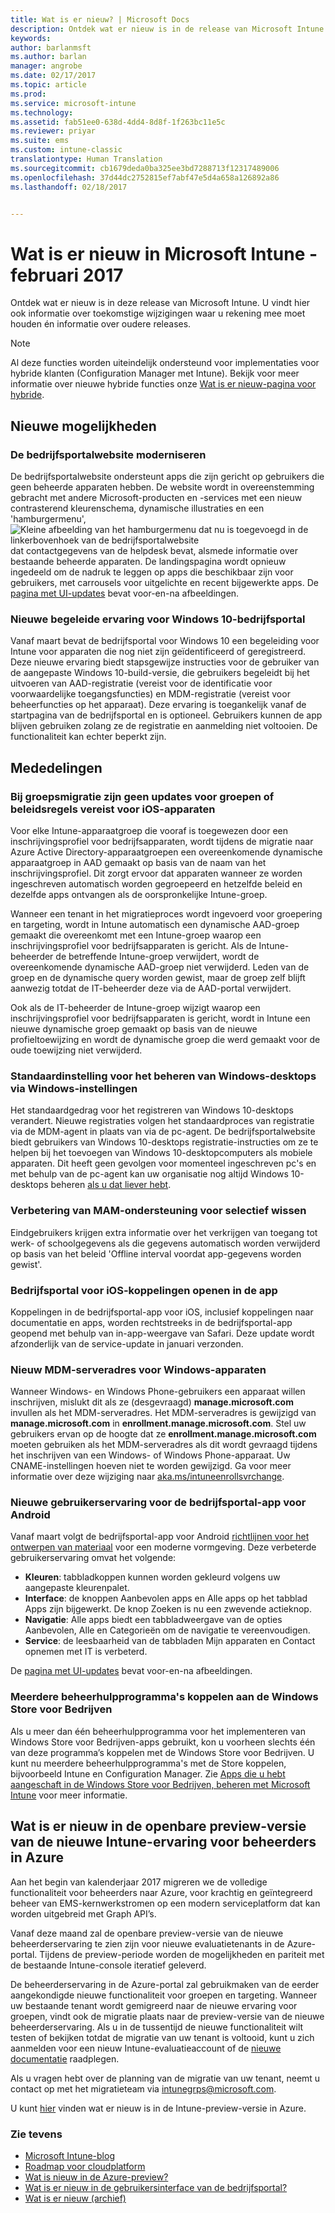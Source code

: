 ```yaml
---
title: Wat is er nieuw? | Microsoft Docs
description: Ontdek wat er nieuw is in de release van Microsoft Intune van deze maand en in oudere releases
keywords: 
author: barlanmsft
ms.author: barlan
manager: angrobe
ms.date: 02/17/2017
ms.topic: article
ms.prod: 
ms.service: microsoft-intune
ms.technology: 
ms.assetid: fab51ee0-638d-4dd4-8d8f-1f263bc11e5c
ms.reviewer: priyar
ms.suite: ems
ms.custom: intune-classic
translationtype: Human Translation
ms.sourcegitcommit: cb1679deda0ba325ee3bd7288713f12317489006
ms.openlocfilehash: 37d44dc2752815ef7abf47e5d4a658a126892a86
ms.lasthandoff: 02/18/2017


---
```

# <a name="whats-new-in-microsoft-intune---february-2017"></a>Wat is er nieuw in Microsoft Intune - februari 2017
Ontdek wat er nieuw is in deze release van Microsoft Intune. U vindt hier ook informatie over toekomstige wijzigingen waar u rekening mee moet houden én informatie over oudere releases.

> [!Note]
> Al deze functies worden uiteindelijk ondersteund voor implementaties voor hybride klanten (Configuration Manager met Intune). Bekijk voor meer informatie over nieuwe hybride functies onze [Wat is er nieuw-pagina voor hybride](https://docs.microsoft.com/sccm/mdm/understand/whats-new-in-hybrid-mobile-device-management).

## <a name="new-capabilities"></a>Nieuwe mogelijkheden

### <a name="modernizing-the-company-portal-website---753980--"></a>De bedrijfsportalwebsite moderniseren <!--753980-->
De bedrijfsportalwebsite ondersteunt apps die zijn gericht op gebruikers die geen beheerde apparaten hebben. De website wordt in overeenstemming gebracht met andere Microsoft-producten en -services met een nieuw contrasterend kleurenschema, dynamische illustraties en een 'hamburgermenu', ![Kleine afbeelding van het hamburgermenu dat nu is toegevoegd in de linkerbovenhoek van de bedrijfsportalwebsite](./media/CP_hamburger_menu.png) dat contactgegevens van de helpdesk bevat, alsmede informatie over bestaande beheerde apparaten. De landingspagina wordt opnieuw ingedeeld om de nadruk te leggen op apps die beschikbaar zijn voor gebruikers, met carrousels voor uitgelichte en recent bijgewerkte apps. De [pagina met UI-updates](https://docs.microsoft.com/intune/whats-new/whats-new-in-intune-app-ui) bevat voor-en-na afbeeldingen.

### <a name="new-guided-experience-for-windows-10-company-portal---713927--"></a>Nieuwe begeleide ervaring voor Windows 10-bedrijfsportal<!--713927-->
Vanaf maart bevat de bedrijfsportal voor Windows 10 een begeleiding voor Intune voor apparaten die nog niet zijn geïdentificeerd of geregistreerd. Deze nieuwe ervaring biedt stapsgewijze instructies voor de gebruiker van de aangepaste Windows 10-build-versie, die gebruikers begeleidt bij het uitvoeren van AAD-registratie (vereist voor de identificatie voor voorwaardelijke toegangsfuncties) en MDM-registratie (vereist voor beheerfuncties op het apparaat). Deze ervaring is toegankelijk vanaf de startpagina van de bedrijfsportal en is optioneel. Gebruikers kunnen de app blijven gebruiken zolang ze de registratie en aanmelding niet voltooien. De functionaliteit kan echter beperkt zijn.

## <a name="notices"></a>Mededelingen

### <a name="group-migration-will-not-require-any-updates-to-groups-or-policies-for-ios-devices---898837--"></a>Bij groepsmigratie zijn geen updates voor groepen of beleidsregels vereist voor iOS-apparaten <!--898837-->
Voor elke Intune-apparaatgroep die vooraf is toegewezen door een inschrijvingsprofiel voor bedrijfsapparaten, wordt tijdens de migratie naar Azure Active Directory-apparaatgroepen een overeenkomende dynamische apparaatgroep in AAD gemaakt op basis van de naam van het inschrijvingsprofiel. Dit zorgt ervoor dat apparaten wanneer ze worden ingeschreven automatisch worden gegroepeerd en hetzelfde beleid en dezelfde apps ontvangen als de oorspronkelijke Intune-groep.

Wanneer een tenant in het migratieproces wordt ingevoerd voor groepering en targeting, wordt in Intune automatisch een dynamische AAD-groep gemaakt die overeenkomt met een Intune-groep waarop een inschrijvingsprofiel voor bedrijfsapparaten is gericht. Als de Intune-beheerder de betreffende Intune-groep verwijdert, wordt de overeenkomende dynamische AAD-groep niet verwijderd. Leden van de groep en de dynamische query worden gewist, maar de groep zelf blijft aanwezig totdat de IT-beheerder deze via de AAD-portal verwijdert.

Ook als de IT-beheerder de Intune-groep wijzigt waarop een inschrijvingsprofiel voor bedrijfsapparaten is gericht, wordt in Intune een nieuwe dynamische groep gemaakt op basis van de nieuwe profieltoewijzing en wordt de dynamische groep die werd gemaakt voor de oude toewijzing niet verwijderd.

### <a name="defaulting-to-managing-windows-desktop-devices-through-windows-settings---663050--"></a>Standaardinstelling voor het beheren van Windows-desktops via Windows-instellingen <!--663050-->
Het standaardgedrag voor het registreren van Windows 10-desktops verandert. Nieuwe registraties volgen het standaardproces van registratie via de MDM-agent in plaats van via de pc-agent. De bedrijfsportalwebsite biedt gebruikers van Windows 10-desktops registratie-instructies om ze te helpen bij het toevoegen van Windows 10-desktopcomputers als mobiele apparaten. Dit heeft geen gevolgen voor momenteel ingeschreven pc's en met behulp van de pc-agent kan uw organisatie nog altijd Windows 10-desktops beheren [als u dat liever hebt](https://docs.microsoft.com/intune/deploy-use/set-up-windows-device-management-with-microsoft-intune).

### <a name="improving-mobile-app-management-support-for-selective-wipe---581242--"></a>Verbetering van MAM-ondersteuning voor selectief wissen <!--581242-->
Eindgebruikers krijgen extra informatie over het verkrijgen van toegang tot werk- of schoolgegevens als die gegevens automatisch worden verwijderd op basis van het beleid 'Offline interval voordat app-gegevens worden gewist'.<!--, or the removal of the Intune Company Portal on Android.-->

### <a name="company-portal-for-ios-links-open-inside-the-app---665954--"></a>Bedrijfsportal voor iOS-koppelingen openen in de app <!--665954-->
Koppelingen in de bedrijfsportal-app voor iOS, inclusief koppelingen naar documentatie en apps, worden rechtstreeks in de bedrijfsportal-app geopend met behulp van in-app-weergave van Safari. Deze update wordt afzonderlijk van de service-update in januari verzonden.

### <a name="new-mdm-server-address-for-windows-devices---893007--"></a>Nieuw MDM-serveradres voor Windows-apparaten <!--893007-->
Wanneer Windows- en Windows Phone-gebruikers een apparaat willen inschrijven, mislukt dit als ze (desgevraagd) __manage.microsoft.com__ invullen als het MDM-serveradres. Het MDM-serveradres is gewijzigd van __manage.microsoft.com__ in __enrollment.manage.microsoft.com__. Stel uw gebruikers ervan op de hoogte dat ze __enrollment.manage.microsoft.com__ moeten gebruiken als het MDM-serveradres als dit wordt gevraagd tijdens het inschrijven van een Windows- of Windows Phone-apparaat. Uw CNAME-instellingen hoeven niet te worden gewijzigd. Ga voor meer informatie over deze wijziging naar [aka.ms/intuneenrollsvrchange](https://aka.ms/intuneenrollsvrchange).

### <a name="new-user-experience-for-the-company-portal-app-for-android---621622--"></a>Nieuwe gebruikerservaring voor de bedrijfsportal-app voor Android <!--621622-->
Vanaf maart volgt de bedrijfsportal-app voor Android [richtlijnen voor het ontwerpen van materiaal](https://material.io/guidelines/material-design/introduction.html) voor een moderne vormgeving. Deze verbeterde gebruikerservaring omvat het volgende:

* __Kleuren__: tabbladkoppen kunnen worden gekleurd volgens uw aangepaste kleurenpalet.
* __Interface__: de knoppen Aanbevolen apps en Alle apps op het tabblad Apps zijn bijgewerkt. De knop Zoeken is nu een zwevende actieknop.
* __Navigatie__: Alle apps biedt een tabbladweergave van de opties Aanbevolen, Alle en Categorieën om de navigatie te vereenvoudigen.
* __Service__: de leesbaarheid van de tabbladen Mijn apparaten en Contact opnemen met IT is verbeterd.

De [pagina met UI-updates](https://docs.microsoft.com/intune/whats-new/whats-new-in-intune-app-ui) bevat voor-en-na afbeeldingen.

### <a name="associate-multiple-management-tools-with-the-windows-store-for-business---926135--"></a>Meerdere beheerhulpprogramma's koppelen aan de Windows Store voor Bedrijven<!--926135-->
Als u meer dan één beheerhulpprogramma voor het implementeren van Windows Store voor Bedrijven-apps gebruikt, kon u voorheen slechts één van deze programma’s koppelen met de Windows Store voor Bedrijven. U kunt nu meerdere beheerhulpprogramma's met de Store koppelen, bijvoorbeeld Intune en Configuration Manager. Zie [Apps die u hebt aangeschaft in de Windows Store voor Bedrijven, beheren met Microsoft Intune](https://docs.microsoft.com/en-us/intune/deploy-use/manage-apps-you-purchased-from-the-windows-store-for-business-with-microsoft-intune#associate-your-windows-store-for-business-account-with-intune) voor meer informatie.

## <a name="whats-new-in-the-public-preview-of-the-intune-admin-experience-on-azure---736542--"></a>Wat is er nieuw in de openbare preview-versie van de nieuwe Intune-ervaring voor beheerders in Azure <!--736542-->

Aan het begin van kalenderjaar 2017 migreren we de volledige functionaliteit voor beheerders naar Azure, voor krachtig en geïntegreerd beheer van EMS-kernwerkstromen op een modern serviceplatform dat kan worden uitgebreid met Graph API’s.

Vanaf deze maand zal de openbare preview-versie van de nieuwe beheerderservaring te zien zijn voor nieuwe evaluatietenants in de Azure-portal. Tijdens de preview-periode worden de mogelijkheden en pariteit met de bestaande Intune-console iteratief geleverd.

De beheerderservaring in de Azure-portal zal gebruikmaken van de eerder aangekondigde nieuwe functionaliteit voor groepen en targeting. Wanneer uw bestaande tenant wordt gemigreerd naar de nieuwe ervaring voor groepen, vindt ook de migratie plaats naar de preview-versie van de nieuwe beheerderservaring. Als u in de tussentijd de nieuwe functionaliteit wilt testen of bekijken totdat de migratie van uw tenant is voltooid, kunt u zich aanmelden voor een nieuw Intune-evaluatieaccount of de [nieuwe documentatie](https://docs.microsoft.com/intune-azure/introduction/whats-new) raadplegen.

Als u vragen hebt over de planning van de migratie van uw tenant, neemt u contact op met het migratieteam via [intunegrps@microsoft.com](mailto:intunegrps@microsoft.com).

U kunt [hier](https://docs.microsoft.com/intune-azure/introduction/whats-new) vinden wat er nieuw is in de Intune-preview-versie in Azure.

### <a name="see-also"></a>Zie tevens
* [Microsoft Intune-blog](http://go.microsoft.com/fwlink/?LinkID=273882)
* [Roadmap voor cloudplatform](http://www.microsoft.com/en-us/server-cloud/roadmap/Indevelopment.aspx?TabIndex=0&dropValue=Intune)
* [Wat is nieuw in de Azure-preview?](https://docs.microsoft.com/intune-azure/introduction/whats-new)
* [Wat is er nieuw in de gebruikersinterface van de bedrijfsportal?](https://docs.microsoft.com/intune/whats-new/whats-new-in-company-portal-ui)
* [Wat is er nieuw (archief)](whats-new-archive.md)

